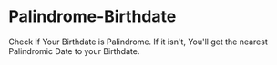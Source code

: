 # Palindrome-Birthdate
Check If Your Birthdate is Palindrome. If it isn't, You'll get the nearest Palindromic Date to your Birthdate.
